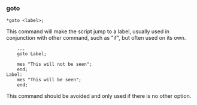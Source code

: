 ### goto
```
*goto <label>;
```

This command will make the script jump to a label, usually used in conjunction
with other command, such as "if", but often used on its own.

```
	...
	goto Label;

	mes "This will not be seen";
	end;
Label:
	mes "This will be seen";
	end;
```

This command should be avoided and only used if there is no other option.
